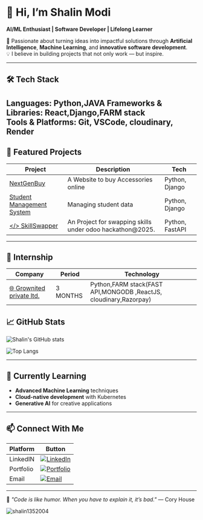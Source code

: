 # 🌟 Hi, I’m Shalin Modi  
**AI/ML Enthusiast | Software Developer | Lifelong Learner**  

🚀 Passionate about turning ideas into impactful solutions through **Artificial Intelligence**, **Machine Learning**, and **innovative software development**.  
💡 I believe in building projects that not only work — but inspire.  

---

## 🛠 Tech Stack  
**Languages:** Python,JAVA
**Frameworks & Libraries:** React,Django,FARM stack  
**Tools & Platforms:** Git, VSCode, cloudinary, Render 
---

## 📌 Featured Projects  
| Project | Description | Tech |
|---------|-------------|------|
| [NextGenBuy ](#)| A Website to buy Accessories online | Python, Django|
| [Student Management System](#) | Managing student data| Python, Django|
| [</> SkillSwapper](#) | An Project for swapping skills under odoo hackathon@2025. | Python, FastAPI |

---
## 📌 Internship 
| Company | Period | Technology |
|---------|-------------|------|
| [🌐 Grownited private ltd.](https://grownited.com/)| 3 MONTHS | Python,FARM stack(FAST API,MONGODB ,ReactJS, cloudinary,Razorpay)|

## 📈 GitHub Stats  
![Shalin's GitHub stats](https://github-readme-stats.vercel.app/api?username=shalin1352004&show_icons=true&theme=tokyonight)  

![Top Langs](https://github-readme-stats.vercel.app/api/top-langs/?username=shalin1352004&layout=compact&theme=tokyonight)  

---

## 🌱 Currently Learning  
- **Advanced Machine Learning** techniques  
- **Cloud-native development** with Kubernetes  
- **Generative AI** for creative applications  

---

## 📫 Connect With Me  
|Platform | Button |
|---------|--------|
| LinkedIN |[![LinkedIn](https://img.shields.io/badge/LinkedIn-0077B5?style=flat&logo=linkedin&logoColor=white)](https://linkedin.com/in/shalinmodi60) |
| Portfolio |[![Portfolio](https://img.shields.io/badge/Portfolio-000style=flat&logo=github&logoColor=white)](https://shalin1352004.github.io/Portfolio-Shalin/) |
| Email |[![Email](https://img.shields.io/badge/Email-D14836?style=flat&logo=gmail&logoColor=white)](mailto:shalinmodi60@gmail.com)|

---

💬 *"Code is like humor. When you have to explain it, it’s bad."* — Cory House
<p><img align="center" src="https://github-readme-stats.vercel.app/api/top-langs?username=shalin1352004&show_icons=true&locale=en&layout=compact" alt="shalin1352004" /></p>
